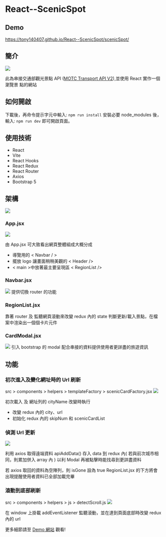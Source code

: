 # React--ScenicSpot

## Demo

https://tony140407.github.io/React--ScenicSpot/scenicSpot/

## 簡介

![](https://i.imgur.com/adt4tKL.png)

此為串接交通部觀光景點 API ([MOTC Transport API V2](https://ptx.transportdata.tw/MOTC?t=Tourism&v=2)),並使用 React 實作一個瀏覽景
點的網站

## 如何開啟

下載後，再命令提示字元中輸入:
`npm run install`
安裝必要 node_modules 後，輸入:
`npm run dev`
即可開啟頁面。

## 使用技術

- React
- Vite
- React Hooks
- React Redux
- React Router
- Axios
- Bootstrap 5

## 架構

![](https://i.imgur.com/8XGAcz5.png)

### App.jsx

![](https://i.imgur.com/XTv3FMd.png)

由 App.jsx 可大致看出網頁整體組成大概分成

- 導覽用的 < Navbar / >
- 擺放 logo 讓畫面稍稍美觀的 < Header />
- < main >中放著最主要呈現區 < RegionList />

### Navbar.jsx

![](https://i.imgur.com/hczlNDJ.jpg)
提供切換 router 的功能

### RegionList.jsx

靠著 router 及 監聽網頁滾動來改變 redux 內的 state
判斷更新/載入景點，在檔案中渲染出一個個卡片元件

### CardModal.jsx

![](https://i.imgur.com/5OFBSvA.jpg)
引入 bootstrap 的 modal 配合串接的資料提供使用者更詳盡的旅遊資訊

## 功能

### 初次進入及變化網址時的 Url 刷新

src > components > helpers > templateFactory > scenicCardFactory.jsx
![](https://i.imgur.com/tJrE6sx.png)

初次載入 及 網址列的 cityName 改變時執行

- 改變 redux 內的 city、url
- 初始化 redux 內的 skipNum 和 scenicCardList

### 偵測 Url 更新

![](https://i.imgur.com/k2TXyFG.png)

利用 axios 取得遠端資料
apiAddData() 存入 data 到 redux 內( 若與前次城市相同，則累加併入 array 內 )
以利 Modal 再被點擊時能找尋到更詳盡資料

若 axios 取回的資料為空陣列，則 isGone 設為 true
RegionList.jsx 的下方將會出現提醒使用者資料已全部加載完畢

### 滾動到底部刷新

src > components > helpers > js > detectScroll.js
![](https://i.imgur.com/eeNrG5e.png)

在 window 上掛載 addEventListener 監聽滾動，並在達到頁面底部時改變 redux 內的 url

更多細節請至 [Demo 網站](https://tony140407.github.io/React--ScenicSpot/scenicSpot/) 觀看!
